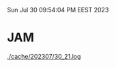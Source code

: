 Sun Jul 30 09:54:04 PM EEST 2023
# JAM
<a href='./cache/202307/30_21.log'>./cache/202307/30_21.log</a>
